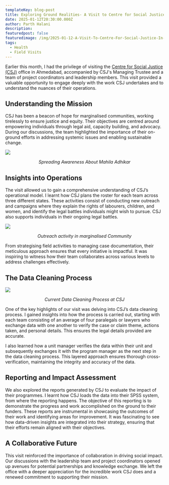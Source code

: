 ```yaml
---
templateKey: blog-post
title: Exploring Ground Realities- A Visit to Centre for Social Justice in Ahmedabad
date: 2025-01-12T20:30:00.000Z
author: Parth Halani
description:
featuredpost: false
featuredimage: /img/2025-01-12-A-Visit-To-Centre-For-Social-Justice-In-Ahmedabad/3.webp
tags:
  - Health
  - Field Visits
---
```




Earlier this month, I had the privilege of visiting the [Centre for Social Justice (CSJ)](https://www.centreforsocialjustice.net) office in Ahmedabad, accompanied by CSJ's Managing Trustee and a team of project coordinators and leadership members. This visit provided a valuable opportunity to engage deeply with the work CSJ undertakes and to understand the nuances of their operations.

## Understanding the Mission

CSJ has been a beacon of hope for marginalised communities, working tirelessly to ensure justice and equity. Their objectives are centred around empowering individuals through legal aid, capacity building, and advocacy. During our discussions, the team highlighted the importance of their on-ground efforts in addressing systemic issues and enabling sustainable change.

<div style="width: 70%">
    <img src="/img/2025-01-12-A-Visit-To-Centre-For-Social-Justice-In-Ahmedabad/1.webp">
</div><p align="center"><i>Spreading Awareness About Mahila Adhikar</i></p>

## Insights into Operations

The visit allowed us to gain a comprehensive understanding of CSJ’s operational model. I learnt how CSJ plans the roster for each team across three different states. These activities consist of conducting new outreach and campaigns where they explain the rights of labourers, children, and women, and identify the legal battles individuals might wish to pursue. CSJ also supports individuals in their ongoing legal battles.  

<div style="width: 80%">
    <img src="/img/2025-01-12-A-Visit-To-Centre-For-Social-Justice-In-Ahmedabad/3.webp">
</div><p align="center"><i>Outreach activity in marginalised Community</i></p>

From strategising field activities to managing case documentation, their meticulous approach ensures that every initiative is impactful. It was inspiring to witness how their team collaborates across various levels to address challenges effectively.

## The Data Cleaning Process

<div style="width: 90%">
    <img src="/img/2025-01-12-A-Visit-To-Centre-For-Social-Justice-In-Ahmedabad/2.webp">
</div><p align="center"><i>Current Data Cleaning Process at CSJ</i></p>


One of the key highlights of our visit was delving into CSJ’s data cleaning process. I gained insights into how the process is carried out, starting with each team consisting of an average of four paralegals or lawyers who exchange data with one another to verify the case or claim theme, actions taken, and personal details. This ensures the legal details provided are accurate.  

I also learned how a unit manager verifies the data within their unit and subsequently exchanges it with the program manager as the next step in the data cleaning process. This layered approach ensures thorough cross-verification, maintaining the integrity and accuracy of the data.

## Reporting and Impact Assessment

We also explored the reports generated by CSJ to evaluate the impact of their programmes. I learnt how CSJ loads the data into their SPSS system, from where the reporting happens. The objective of this reporting is to demonstrate the progress and work accomplished on the ground to their funders. These reports are instrumental in showcasing the outcomes of their work and identifying areas for improvement. It was fascinating to see how data-driven insights are integrated into their strategy, ensuring that their efforts remain aligned with their objectives.

## A Collaborative Future

This visit reinforced the importance of collaboration in driving social impact. Our discussions with the leadership team and project coordinators opened up avenues for potential partnerships and knowledge exchange. We left the office with a deeper appreciation for the incredible work CSJ does and a renewed commitment to supporting their mission.
